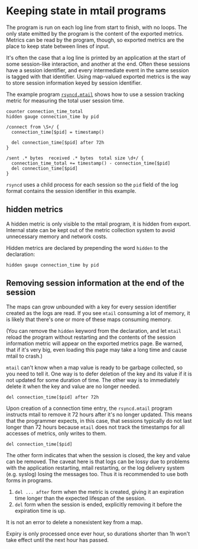# Keeping state in mtail programs

The program is run on each log line from start to finish, with no loops.  The only state emitted by the program is the content of the exported metrics.  Metrics can be read by the program, though, so exported metrics are the place to keep state between lines of input.

It's often the case that a log line is printed by an application at the start of some session-like interaction, and another at the end.  Often these sessions have a session identifier, and every intermediate event in the same session is tagged with that identifier.  Using map-valued exported metrics is the way to store session information keyed by session identifier.

The example program [`rsyncd.mtail`](../examples/rsyncd.mtail) shows how to use a session tracking metric for measuring the total user session time.

    counter connection_time_total
    hidden gauge connection_time by pid

    /connect from \S+/ {
      connection_time[$pid] = timestamp()

      del connection_time[$pid] after 72h
    }

    /sent .* bytes  received .* bytes  total size \d+/ {
      connection_time_total += timestamp() - connection_time[$pid]
      del connection_time[$pid]
    }

`rsyncd` uses a child process for each session so the `pid` field of the log format contains the session identifier in this example.

## hidden metrics

A hidden metric is only visible to the mtail program, it is hidden from export.   Internal state can be kept out of the metric collection system to avoid unnecessary memory and network costs.

Hidden metrics are declared by prepending the word `hidden` to the declaration:

    hidden gauge connection_time by pid

## Removing session information at the end of the session

The maps can grow unbounded with a key for every session identifier created as the logs are read.  If you see `mtail` consuming a lot of memory, it is likely that there's one or more of these maps consuming memory.

(You can remove the `hidden` keyword from the declaration, and let `mtail` reload the program without restarting and the contents of the session information metric will appear on the exported metrics page.  Be warned, that if it's very big, even loading this page may take a long time and cause mtail to crash.)

`mtail` can't know when a map value is ready to be garbage collected, so you need to tell it.  One way is to defer deletion of the key and its value if it is not updated for some duration of time.  The other way is to immediately delete it when the key and value are no longer needed.

   ```
   del connection_time[$pid] after 72h
   ```

Upon creation of a connection time entry, the `rsyncd.mtail` program instructs mtail to remove it 72 hours after it's no longer updated.  This means that the programmer expects, in this case, that sessions typically do not last longer than 72 hours because `mtail` does not track the timestamps for all accesses of metrics, only writes to them.

   ```
   del connection_time[$pid]
   ```

The other form indicates that when the session is closed, the key and value can be removed.  The caveat here is that logs can be lossy due to problems with the application restarting, mtail restarting, or the log delivery system (e.g. syslog) losing the messages too.  Thus it is recommended to use both forms in programs.


   1. `del ... after` form when the metric is created, giving it an expiration time longer than the expected lifespan of the session.
   1. `del` form when the session is ended, explicitly removing it before the expiration time is up.

It is not an error to delete a nonexistent key from a map.

Expiry is only processed once ever hour, so durations shorter than 1h won't take effect until the next hour has passed.
